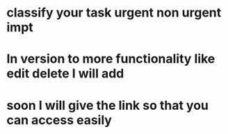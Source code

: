 # classify your task urgent non urgent impt
# In version to more functionality like edit delete I will add 
# soon I will give the link so that you can access easily
